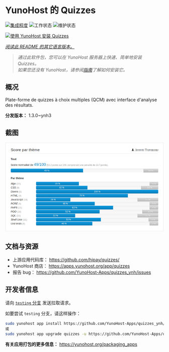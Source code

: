 <!--
注意：此 README 由 <https://github.com/YunoHost/apps/tree/master/tools/readme_generator> 自动生成
请勿手动编辑。
-->

# YunoHost 的 Quizzes

[![集成程度](https://dash.yunohost.org/integration/quizzes.svg)](https://dash.yunohost.org/appci/app/quizzes) ![工作状态](https://ci-apps.yunohost.org/ci/badges/quizzes.status.svg) ![维护状态](https://ci-apps.yunohost.org/ci/badges/quizzes.maintain.svg)

[![使用 YunoHost 安装 Quizzes](https://install-app.yunohost.org/install-with-yunohost.svg)](https://install-app.yunohost.org/?app=quizzes)

*[阅读此 README 的其它语言版本。](./ALL_README.md)*

> *通过此软件包，您可以在 YunoHost 服务器上快速、简单地安装 Quizzes。*  
> *如果您还没有 YunoHost，请参阅[指南](https://yunohost.org/install)了解如何安装它。*

## 概况

Plate-forme de quizzes à choix multiples (QCM) avec interface d'analyse des résultats.


**分发版本：** 1.3.0~ynh3

## 截图

![Quizzes 的截图](./doc/screenshots/score_par_theme.png)

## 文档与资源

- 上游应用代码库： <https://github.com/hipay/quizzes/>
- YunoHost 商店： <https://apps.yunohost.org/app/quizzes>
- 报告 bug： <https://github.com/YunoHost-Apps/quizzes_ynh/issues>

## 开发者信息

请向 [`testing` 分支](https://github.com/YunoHost-Apps/quizzes_ynh/tree/testing) 发送拉取请求。

如要尝试 `testing` 分支，请这样操作：

```bash
sudo yunohost app install https://github.com/YunoHost-Apps/quizzes_ynh/tree/testing --debug
或
sudo yunohost app upgrade quizzes -u https://github.com/YunoHost-Apps/quizzes_ynh/tree/testing --debug
```

**有关应用打包的更多信息：** <https://yunohost.org/packaging_apps>
